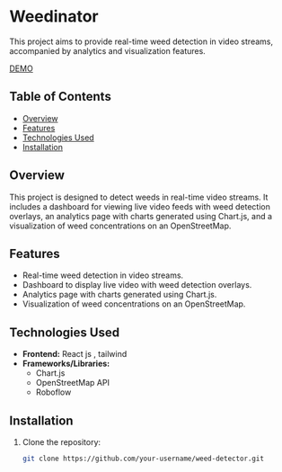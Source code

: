 
# Weedinator

This project aims to provide real-time weed detection in video streams, accompanied by analytics and visualization features.


[DEMO](https://drive.google.com/file/d/1lVHBE2Iz_VrNQzOeYydP4sEXYtQ4Ws--/view?usp=sharing) 

## Table of Contents

- [Overview](#overview)
- [Features](#features)
- [Technologies Used](#technologies-used)
- [Installation](#installation)

## Overview

This project is designed to detect weeds in real-time video streams. It includes a dashboard for viewing live video feeds with weed detection overlays, an analytics page with charts generated using Chart.js, and a visualization of weed concentrations on an OpenStreetMap.

## Features

- Real-time weed detection in video streams.
- Dashboard to display live video with weed detection overlays.
- Analytics page with charts generated using Chart.js.
- Visualization of weed concentrations on an OpenStreetMap.

## Technologies Used

- **Frontend:** React js , tailwind
- **Frameworks/Libraries:**
  - Chart.js
  - OpenStreetMap API
  - Roboflow

## Installation

1. Clone the repository:

   ```bash
   git clone https://github.com/your-username/weed-detector.git

